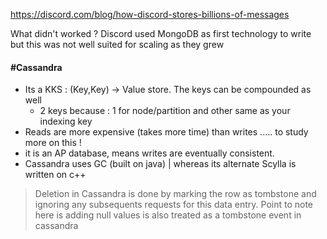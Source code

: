 https://discord.com/blog/how-discord-stores-billions-of-messages

What didn't worked ? 
	Discord used MongoDB as first technology to write but this was not well suited for scaling as they grew

#### #Cassandra

- Its a KKS : (Key,Key) -> Value store. The keys can be compounded as well
	-  2 keys because : 1 for node/partition and other same as your indexing key
- Reads are more expensive (takes more time) than writes ..... to study more on this  !
- it is an AP database, means writes are eventually consistent.
- Cassandra uses GC (built on java) | whereas its alternate Scylla is written on c++

> Deletion in Cassandra is done by marking the row as tombstone and ignoring any subsequents requests for this data entry.
> Point to note here is adding null values is also treated as a tombstone event in cassandra


